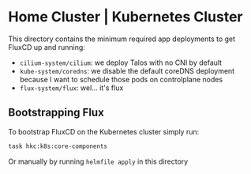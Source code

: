 # Home Cluster | Kubernetes Cluster

This directory contains the minimum required app deployments to get FluxCD up and running:

- `cilium-system/cilium`: we deploy Talos with no CNI by default
- `kube-system/coredns`: we disable the default coreDNS deployment because I want to schedule those pods on controlplane nodes
- `flux-system/flux`: wel... it's flux

## Bootstrapping Flux

To bootstrap FluxCD on the Kubernetes cluster simply run:

```bash
task hkc:k8s:core-components
```

Or manually by running `helmfile apply` in this directory
